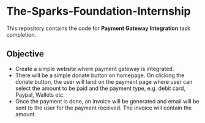 # The-Sparks-Foundation-Internship
This repository contains the code for **Payment Gateway
Integration** task completion. 
<br>
## Objective 
- Create a simple website where payment gateway is integrated.<br>
- There will be a simple donate button on homepage. On clicking
the donate button, the user will land on the payment page where
user can select the amount to be paid and the payment type, e.g.
debit card, Paypal, Wallets etc. <br>
- Once the payment is done, an invoice will be generated and
email will be sent to the user for the payment received. The
invoice will contain the amount.
